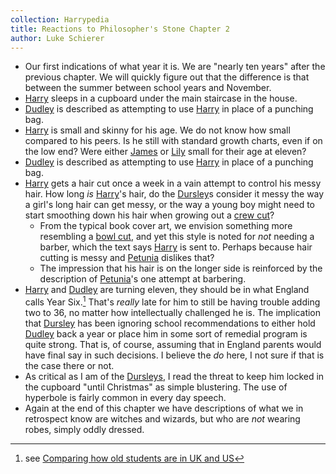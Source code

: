 ```yaml
---
collection: Harrypedia
title: Reactions to Philosopher's Stone Chapter 2
author: Luke Schierer
---
```


* Our first indications of what year it is.  We are "nearly ten years" after the previous chapter. We will quickly figure out that the difference is that between the summer between school years and November. 
* [Harry] sleeps in a cupboard under the main staircase in the house.  
* [Dudley] is described as attempting to use [Harry] in place of a punching bag. 
* [Harry] is small and skinny for his age. We do not know how small compared to his peers.  Is he still with standard growth charts, even if on the low end? Were either [James] or [Lily] small for their age at eleven?
* [Dudley] is described as attempting to use [Harry] in place of a punching bag. 
* [Harry] gets a hair cut once a week in a vain attempt to control his messy hair.  How long *is* [Harry]'s hair, do the [Dursley]s consider it messy the way a girl's long hair can get messy, or the way a young boy might need to start smoothing down his hair when growing out a [crew cut]?  
  * From the typical book cover art, we envision something more resembling a [bowl cut], and yet this style is noted for *not* needing a barber, which the text says [Harry] is sent to.  Perhaps because hair cutting is messy and [Petunia] dislikes that? 
  * The impression that his hair is on the longer side is reinforced by the description of [Petunia]'s one attempt at barbering.
* [Harry] and [Dudley] are turning eleven, they should be in what England calls Year Six.[^240424-2]  That's *really* late for him to still be having trouble adding two to 36, no matter how intellectually challenged he is.  The implication that [Dursley] has been ignoring school recommendations to either hold [Dudley] back a year or place him in some sort of remedial program is quite strong.  That is, of course, assuming that in England parents would have final say in such decisions.  I believe the *do* here, I not sure if that is the case there or not. 
* As critical as I am of the [Dursleys], I read the threat to keep him locked in the cupboard "until Christmas" as simple blustering.  The use of hyperbole is fairly common in every day speech.
* Again at the end of this chapter we have descriptions of what we in retrospect know are witches and wizards, but who are *not* wearing robes, simply oddly dressed. 

[Dursleys]: /Harrypedia/people/Dursley/ 

[Dursley]: /Harrypedia/people/Dursley/Vernon/

[^240424-2]: see [Comparing how old students are in UK and US](/Harrypedia/Hogwarts/comparitive_class_ages/)

[Dudley]: /Harrypedia/people/Dursley/Dudley/

[Dursley]: /Harrypedia/people/Dursley/

[Petunia]: /Harrypedia/people/evans/petunia/

[bowl cut]: https://en.wikipedia.org/wiki/Bowl_cut

[crew cut]: https://en.wikipedia.org/wiki/Crew_cut

[Dudley]: /Harrypedia/people/Dursley/Dudley/

[Harry]: /Harrypedia/people/Potter/Harry_James/

[Lily]: /Harrypedia/people/Evans/Lily_J./

[James]: /Harrypedia/people/Potter/James/
